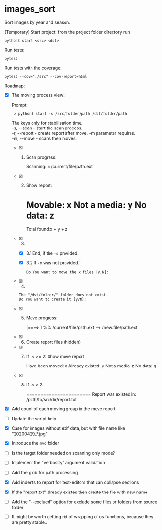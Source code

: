 
# images_sort
Sort images by year and season.

(Temporary) Start project:
from the project folder directory run

`
    python3 start <src> <dst>
`

Run tests:

`
    pytest
`

Run tests with the coverage:

`
    pytest --cov="./src" --cov-report=html
`

Roadmap:

   - [X] The moving process view:


        Prompt:

          > python3 start -s /src/folder/path /dst/folder/path

        The keys only for stabilisation time. <br/>
        -s, --scan      - start the scan process. <br/>
        -r, --report    - create report after move. -m parameter requires. <br/>
        -m, --move      - scans then moves. <br/>

 
        - [X] 1. Scan progress:

              Scanning:
              n /current/file/path.ext

        - [X] 2. Show report:

              Movable:            x
              Not a media:        y
              No data:            z
              =====================
              Total found:x + y + z

        - [X] 3. 

            - [X] 3.1 End, if the `-s` provided.
            - [X] 3.2 If `-m` was not provided.`

                  Do You want to move the x files [y,N]: 

        - [X] 4.
            
              The "/dst/folder/" folder does not exist.
              Do You want to create it [y/N]:
        
        - [X] 5. Move progress:

              [====>                    ] %%
              /current/file/path.ext --> /new/file/path.ext
        - [X] 6. Create report files (hidden)
        - [X] 7. If `-v` >= 2: Show move report

              Have been moved:      x
              Already existed:      y
              Not a media:          z
              No data:              q

        - [X] 8. If `-v` > 2:

              =======================
              Report was existed in: /path/to/src/dir/report.txt

   - [X] Add count of each moving group in the move report
   - [ ] Update the script help
   - [X] Case for images without exif data, but with file name like "20200429_*.jpg"
   - [X] Introduce the `mvc` folder
   - [ ] Is the target folder needed on scanning only mode?
   - [ ] Implement the "verbosity" argument validation
   - [ ] Add the glob for path processing
   - [X] Add indents to report for text-editors that can collapse sections
   - [X] If the "report.txt" already existes then create the file with new name
   - [ ] Add the "--exclued" option for exclude some files or folders from source folder
   - [ ] It might be worth getting rid of wrapping of os functions, because they are pretty stable..
